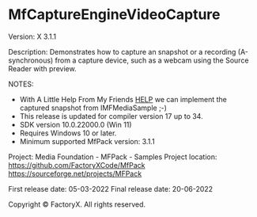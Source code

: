 # MfCaptureEngineVideoCapture

Version: X 3.1.1

Description:
  Demonstrates how to capture an snapshot or a recording (A-synchronous) from a capture device, such as a webcam using the Source Reader with preview.

NOTES:
 - With A Little Help From My Friends [HELP](https://youtu.be/GooL7-iPMYI) we can implement the captured snapshot from IMFMediaSample ;-)
 - This release is updated for compiler version 17 up to 34.
 - SDK version 10.0.22000.0 (Win 11)
 - Requires Windows 10 or later.
 - Minimum supported MfPack version: 3.1.1

Project: Media Foundation - MFPack - Samples
Project location: https://github.com/FactoryXCode/MfPack
                  https://sourceforge.net/projects/MFPack

First release date: 05-03-2022
Final release date: 20-06-2022

Copyright © FactoryX. All rights reserved.




